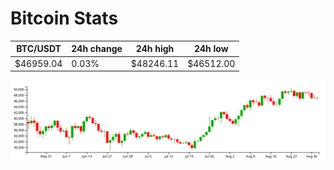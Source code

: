 # Bitcoin Stats

BTC/USDT|24h change|24h high|24h low|
|---|---|---|---|
|$46959.04|0.03%|$48246.11|$46512.00|

<img src="./chart.svg">
